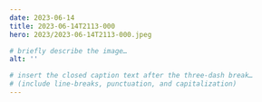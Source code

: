 ```yaml
---
date: 2023-06-14
title: 2023-06-14T2113-000
hero: 2023/2023-06-14T2113-000.jpeg

# briefly describe the image…
alt: ''

# insert the closed caption text after the three-dash break…
# (include line-breaks, punctuation, and capitalization)
---
```

